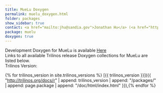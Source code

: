 ```yaml
---
title: MueLu Doxygen
permalink: muelu_doxygen.html
folder: packages
show_sidebar: true
contact: <a href="mailto:jhu@sandia.gov">Jonathan Hu</a> (<a href="https://github.com/jhux2">@jhux2</a>), <a href="https://github.com/orgs/trilinos/teams/muelu">@muelu</a>
package: muelu
doxygen: true
---
```


Development Doxygen for MueLu is available [Here](http://trilinos.org/docs/dev/packages/muelu/doc/html/index.html)  
Links to all available Trilinos release Doxygen collections for MueLu are listed below.  
Trilinos Version:

{% for trilinos_version in site.trilinos_versions %}
[{{ trilinos_version }}]({{ "http://trilinos.org/docs/r" | append: trilinos_version | append: "/packages/" | append: page.package | append: "/doc/html/index.html" }}),{% endfor %}
